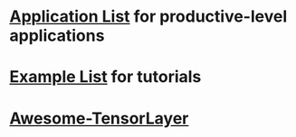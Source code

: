 # [Application List](https://github.com/tensorlayer/tensorlayer/tree/master/applications) for productive-level applications
# [Example List](http://tensorlayer.readthedocs.io/en/latest/user/example.html) for tutorials
# [Awesome-TensorLayer](https://github.com/tensorlayer/awesome-tensorlayer)